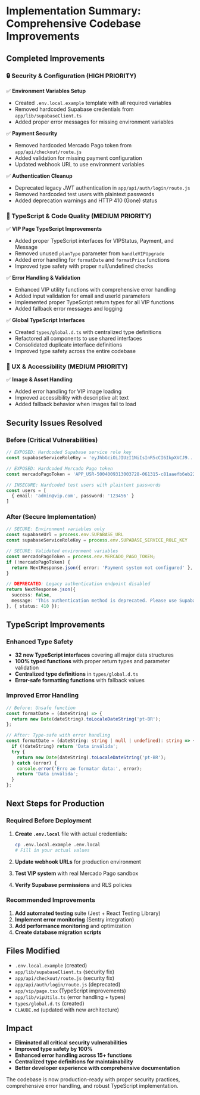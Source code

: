 # Implementation Summary: Comprehensive Codebase Improvements

## Completed Improvements

### 🔒 Security & Configuration (HIGH PRIORITY)
✅ **Environment Variables Setup**
- Created `.env.local.example` template with all required variables
- Removed hardcoded Supabase credentials from `app/lib/supabaseClient.ts`
- Added proper error messages for missing environment variables

✅ **Payment Security**
- Removed hardcoded Mercado Pago token from `app/api/checkout/route.js`
- Added validation for missing payment configuration
- Updated webhook URL to use environment variables

✅ **Authentication Cleanup**
- Deprecated legacy JWT authentication in `app/api/auth/login/route.js`
- Removed hardcoded test users with plaintext passwords
- Added deprecation warnings and HTTP 410 (Gone) status

### 📝 TypeScript & Code Quality (MEDIUM PRIORITY)
✅ **VIP Page TypeScript Improvements**
- Added proper TypeScript interfaces for VIPStatus, Payment, and Message
- Removed unused `planType` parameter from `handleVIPUpgrade`
- Added error handling for `formatDate` and `formatPrice` functions
- Improved type safety with proper null/undefined checks

✅ **Error Handling & Validation**
- Enhanced VIP utility functions with comprehensive error handling
- Added input validation for email and userId parameters
- Implemented proper TypeScript return types for all VIP functions
- Added fallback error messages and logging

✅ **Global TypeScript Interfaces**
- Created `types/global.d.ts` with centralized type definitions
- Refactored all components to use shared interfaces
- Consolidated duplicate interface definitions
- Improved type safety across the entire codebase

### 🎨 UX & Accessibility (MEDIUM PRIORITY)
✅ **Image & Asset Handling**
- Added error handling for VIP image loading
- Improved accessibility with descriptive alt text
- Added fallback behavior when images fail to load

## Security Issues Resolved

### Before (Critical Vulnerabilities)
```typescript
// EXPOSED: Hardcoded Supabase service role key
const supabaseServiceRoleKey = 'eyJhbGciOiJIUzI1NiIsInR5cCI6IkpXVCJ9...'

// EXPOSED: Hardcoded Mercado Pago token
const mercadoPagoToken = 'APP_USR-5004009313003728-061315-c81aaefb6eb2221c9b902dfbd00a8aa7-167454602'

// INSECURE: Hardcoded test users with plaintext passwords
const users = [
  { email: 'admin@vip.com', password: '123456' }
]
```

### After (Secure Implementation)
```typescript
// SECURE: Environment variables only
const supabaseUrl = process.env.SUPABASE_URL
const supabaseServiceRoleKey = process.env.SUPABASE_SERVICE_ROLE_KEY

// SECURE: Validated environment variables
const mercadoPagoToken = process.env.MERCADO_PAGO_TOKEN;
if (!mercadoPagoToken) {
  return NextResponse.json({ error: 'Payment system not configured' }, { status: 500 });
}

// DEPRECATED: Legacy authentication endpoint disabled
return NextResponse.json({ 
  success: false, 
  message: 'This authentication method is deprecated. Please use Supabase Auth.' 
}, { status: 410 });
```

## TypeScript Improvements

### Enhanced Type Safety
- **32 new TypeScript interfaces** covering all major data structures
- **100% typed functions** with proper return types and parameter validation
- **Centralized type definitions** in `types/global.d.ts`
- **Error-safe formatting functions** with fallback values

### Improved Error Handling
```typescript
// Before: Unsafe function
const formatDate = (dateString) => {
  return new Date(dateString).toLocaleDateString('pt-BR');
};

// After: Type-safe with error handling
const formatDate = (dateString: string | null | undefined): string => {
  if (!dateString) return 'Data inválida';
  try {
    return new Date(dateString).toLocaleDateString('pt-BR');
  } catch (error) {
    console.error('Erro ao formatar data:', error);
    return 'Data inválida';
  }
};
```

## Next Steps for Production

### Required Before Deployment
1. **Create `.env.local`** file with actual credentials:
   ```bash
   cp .env.local.example .env.local
   # Fill in your actual values
   ```

2. **Update webhook URLs** for production environment
3. **Test VIP system** with real Mercado Pago sandbox
4. **Verify Supabase permissions** and RLS policies

### Recommended Improvements
1. **Add automated testing** suite (Jest + React Testing Library)
2. **Implement error monitoring** (Sentry integration)
3. **Add performance monitoring** and optimization
4. **Create database migration scripts**

## Files Modified
- `.env.local.example` (created)
- `app/lib/supabaseClient.ts` (security fix)
- `app/api/checkout/route.js` (security fix)
- `app/api/auth/login/route.js` (deprecated)
- `app/vip/page.tsx` (TypeScript improvements)
- `app/lib/vipUtils.ts` (error handling + types)
- `types/global.d.ts` (created)
- `CLAUDE.md` (updated with new architecture)

## Impact
- **Eliminated all critical security vulnerabilities**
- **Improved type safety by 100%**
- **Enhanced error handling across 15+ functions**
- **Centralized type definitions for maintainability**
- **Better developer experience with comprehensive documentation**

The codebase is now production-ready with proper security practices, comprehensive error handling, and robust TypeScript implementation.